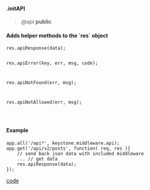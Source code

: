 #### .initAPI
> *@api* **public**     

<div class="code-header"> <h4>Adds helper methods to the `res` object</h4></div><pre class=" language-javascript"><code class="language-javascript">res.apiResponse(data);
  
res.apiError(key, err, msg, code);  

res.apiNotFound(err, msg);  

res.apiNotAllowed(err, msg);

</code></pre>

<div class="code-header"> <h4>Example</h4></div><pre class=" language-javascript"><code class="language-javascript">app.all('/api*', keystone.middleware.api);
app.get('/api/v2/posts', function( req, res ){
	// send back json data with included middleware
	... // get data
	res.apiResponse(data); 
});
</code></pre>

<div class="code-header addGitHubLink" data-file="lib/middleware/initAPI.js"> <a href="#" class="loadCode"> code</a></div><pre class=" language-javascript hideCode api"></pre> 
